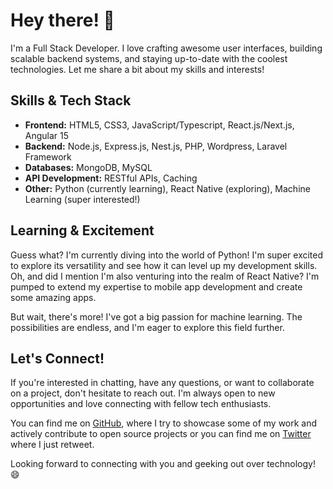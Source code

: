
# Hey there! 👋

I'm a Full Stack Developer. I love crafting awesome user interfaces, building scalable backend systems, and staying up-to-date with the coolest technologies. Let me share a bit about my skills and interests!

## Skills & Tech Stack

-   **Frontend:** HTML5, CSS3, JavaScript/Typescript, React.js/Next.js, Angular 15
-   **Backend:** Node.js, Express.js, Nest.js, PHP, Wordpress, Laravel Framework
-   **Databases:** MongoDB, MySQL
-   **API Development:** RESTful APIs, Caching
-   **Other:** Python (currently learning), React Native (exploring), Machine Learning (super interested!)

## Learning & Excitement

Guess what? I'm currently diving into the world of Python! I'm super excited to explore its versatility and see how it can level up my development skills. Oh, and did I mention I'm also venturing into the realm of React Native? I'm pumped to extend my expertise to mobile app development and create some amazing apps.

But wait, there's more! I've got a big passion for machine learning. The possibilities are endless, and I'm eager to explore this field further.

## Let's Connect!

If you're interested in chatting, have any questions, or want to collaborate on a project, don't hesitate to reach out. I'm always open to new opportunities and love connecting with fellow tech enthusiasts.

You can find me on [GitHub](https://github.com/kunalvirk), where I try to showcase some of my work and actively contribute to open source projects or you can find me on [Twitter](https://twitter.com/KunalVirk) where I just retweet.

Looking forward to connecting with you and geeking out over technology! 😄

